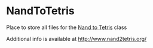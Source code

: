 # NandToTetris
Place to store all files for the [Nand to Tetris](https://www.coursera.org/learn/build-a-computer/home/welcome) class

Additional info is available at http://www.nand2tetris.org/
